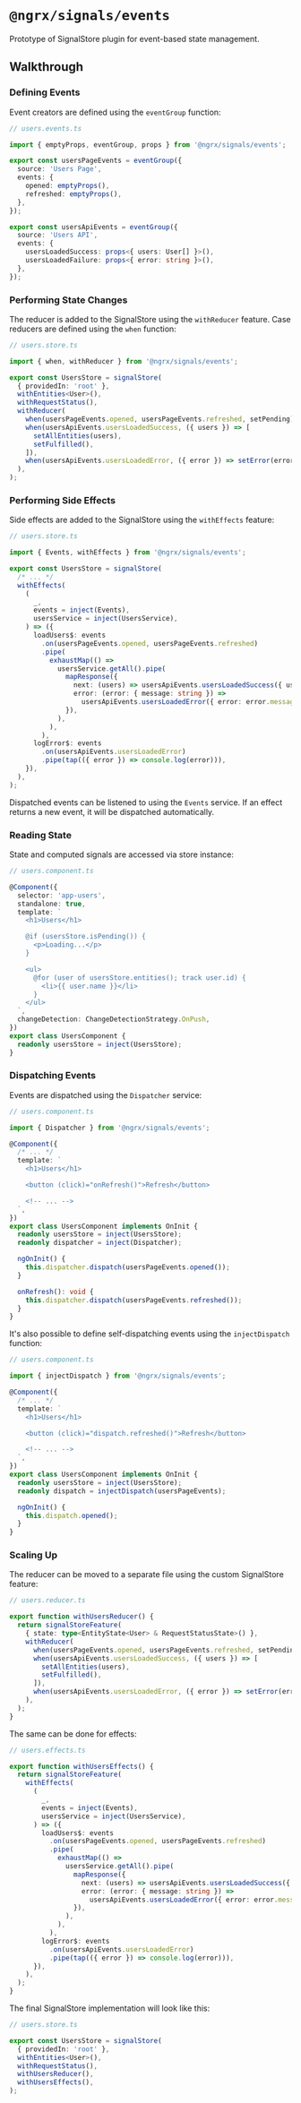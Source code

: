 # `@ngrx/signals/events`

Prototype of SignalStore plugin for event-based state management.

## Walkthrough

### Defining Events

Event creators are defined using the `eventGroup` function:

```ts
// users.events.ts

import { emptyProps, eventGroup, props } from '@ngrx/signals/events';

export const usersPageEvents = eventGroup({
  source: 'Users Page',
  events: {
    opened: emptyProps(),
    refreshed: emptyProps(),
  },
});

export const usersApiEvents = eventGroup({
  source: 'Users API',
  events: {
    usersLoadedSuccess: props<{ users: User[] }>(),
    usersLoadedFailure: props<{ error: string }>(),
  },
});
```

### Performing State Changes

The reducer is added to the SignalStore using the `withReducer` feature. Case reducers are defined using the `when` function:

```ts
// users.store.ts

import { when, withReducer } from '@ngrx/signals/events';

export const UsersStore = signalStore(
  { providedIn: 'root' },
  withEntities<User>(),
  withRequestStatus(),
  withReducer(
    when(usersPageEvents.opened, usersPageEvents.refreshed, setPending),
    when(usersApiEvents.usersLoadedSuccess, ({ users }) => [
      setAllEntities(users),
      setFulfilled(),
    ]),
    when(usersApiEvents.usersLoadedError, ({ error }) => setError(error)),
  ),
);
```

### Performing Side Effects

Side effects are added to the SignalStore using the `withEffects` feature:

```ts
// users.store.ts

import { Events, withEffects } from '@ngrx/signals/events';

export const UsersStore = signalStore(
  /* ... */
  withEffects(
    (
      _,
      events = inject(Events),
      usersService = inject(UsersService),
    ) => ({
      loadUsers$: events
        .on(usersPageEvents.opened, usersPageEvents.refreshed)
        .pipe(
          exhaustMap(() =>
            usersService.getAll().pipe(
              mapResponse({
                next: (users) => usersApiEvents.usersLoadedSuccess({ users }),
                error: (error: { message: string }) =>
                  usersApiEvents.usersLoadedError({ error: error.message }),
              }),
            ),
          ),
        ),
      logError$: events
        .on(usersApiEvents.usersLoadedError)
        .pipe(tap(({ error }) => console.log(error))),
    }),
  ),
);
```

Dispatched events can be listened to using the `Events` service.
If an effect returns a new event, it will be dispatched automatically.

### Reading State

State and computed signals are accessed via store instance:

```ts
// users.component.ts

@Component({
  selector: 'app-users',
  standalone: true,
  template: `
    <h1>Users</h1>

    @if (usersStore.isPending()) {
      <p>Loading...</p>
    }

    <ul>
      @for (user of usersStore.entities(); track user.id) {
        <li>{{ user.name }}</li>
      }
    </ul>
  `,
  changeDetection: ChangeDetectionStrategy.OnPush,
})
export class UsersComponent {
  readonly usersStore = inject(UsersStore);
}
```

### Dispatching Events

Events are dispatched using the `Dispatcher` service:

```ts
// users.component.ts

import { Dispatcher } from '@ngrx/signals/events';

@Component({
  /* ... */
  template: `
    <h1>Users</h1>

    <button (click)="onRefresh()">Refresh</button>

    <!-- ... -->
  `,
})
export class UsersComponent implements OnInit {
  readonly usersStore = inject(UsersStore);
  readonly dispatcher = inject(Dispatcher);

  ngOnInit() {
    this.dispatcher.dispatch(usersPageEvents.opened());
  }

  onRefresh(): void {
    this.dispatcher.dispatch(usersPageEvents.refreshed());
  }
}
```

It's also possible to define self-dispatching events using the `injectDispatch` function:

```ts
// users.component.ts

import { injectDispatch } from '@ngrx/signals/events';

@Component({
  /* ... */
  template: `
    <h1>Users</h1>

    <button (click)="dispatch.refreshed()">Refresh</button>

    <!-- ... -->
  `,
})
export class UsersComponent implements OnInit {
  readonly usersStore = inject(UsersStore);
  readonly dispatch = injectDispatch(usersPageEvents);

  ngOnInit() {
    this.dispatch.opened();
  }
}
```

### Scaling Up

The reducer can be moved to a separate file using the custom SignalStore feature:

```ts
// users.reducer.ts

export function withUsersReducer() {
  return signalStoreFeature(
    { state: type<EntityState<User> & RequestStatusState>() },
    withReducer(
      when(usersPageEvents.opened, usersPageEvents.refreshed, setPending),
      when(usersApiEvents.usersLoadedSuccess, ({ users }) => [
        setAllEntities(users),
        setFulfilled(),
      ]),
      when(usersApiEvents.usersLoadedError, ({ error }) => setError(error)),
    ),
  );
}
```

The same can be done for effects:

```ts
// users.effects.ts

export function withUsersEffects() {
  return signalStoreFeature(
    withEffects(
      (
        _,
        events = inject(Events),
        usersService = inject(UsersService),
      ) => ({
        loadUsers$: events
          .on(usersPageEvents.opened, usersPageEvents.refreshed)
          .pipe(
            exhaustMap(() =>
              usersService.getAll().pipe(
                mapResponse({
                  next: (users) => usersApiEvents.usersLoadedSuccess({ users }),
                  error: (error: { message: string }) =>
                    usersApiEvents.usersLoadedError({ error: error.message }),
                }),
              ),
            ),
          ),
        logError$: events
          .on(usersApiEvents.usersLoadedError)
          .pipe(tap(({ error }) => console.log(error))),
      }),
    ),
  );
}
```

The final SignalStore implementation will look like this:

```ts
// users.store.ts

export const UsersStore = signalStore(
  { providedIn: 'root' },
  withEntities<User>(),
  withRequestStatus(),
  withUsersReducer(),
  withUsersEffects(),
);
``` 
